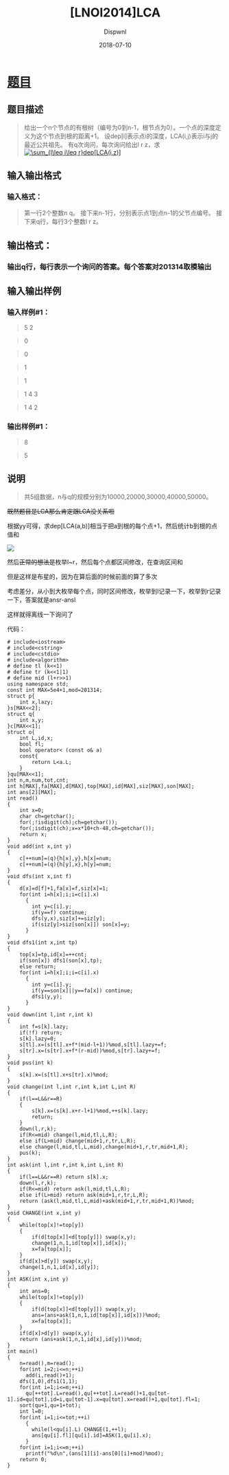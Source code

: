 ﻿---
layout:     post
title:      "[LNOI2014]LCA"
date:       2018-07-10
author:     "Dispwnl"
header-img: "img/used/35.jpg"
catalog: true
tags:
    - 树链剖分
---
# [题目](https://www.luogu.org/problemnew/show/P4211)
## 题目描述
>给出一个n个节点的有根树（编号为0到n-1，根节点为0）。一个点的深度定义为这个节点到根的距离+1。 设dep[i]表示点i的深度，LCA(i,j)表示i与j的最近公共祖先。 有q次询问，每次询问给出l r z，求 
<a href="http://www.codecogs.com/eqnedit.php?latex=\sum_{l\leq&space;i\leq&space;r}dep[LCA(i,z)]" target="_blank"><img src="http://latex.codecogs.com/gif.latex?\sum_{l\leq&space;i\leq&space;r}dep[LCA(i,z)]" title="\sum_{l\leq i\leq r}dep[LCA(i,z)]" /></a>

## 输入输出格式
### 输入格式：
>第一行2个整数n q。 接下来n-1行，分别表示点1到点n-1的父节点编号。 接下来q行，每行3个整数l r z。

## 输出格式：
### 输出q行，每行表示一个询问的答案。每个答案对201314取模输出

## 输入输出样例
### 输入样例#1： 
>5 2

>0

>0

>1

>1

>1 4 3

>1 4 2

### 输出样例#1： 
>8

>5

## 说明
>共5组数据，n与q的规模分别为10000,20000,30000,40000,50000。

~~既然题目是LCA那么肯定跟LCA没关系啦~~

根据yy可得，求dep[LCA(a,b)]相当于把a到根的每个点+1，然后统计b到根的点值和

![](\img\study\LCA.png)

然后~~正常的想法是~~枚举l~r，然后每个点都区间修改，在查询区间和

但是这样是布星的，因为在算后面的时候前面的算了多次

考虑差分，从小到大枚举每个点，同时区间修改，枚举到l记录一下，枚举到r记录一下，答案就是ansr-ansl

这样就得离线一下询问了

代码：
```
# include<iostream>
# include<cstring>
# include<cstdio>
# include<algorithm>
# define tl (k<<1)
# define tr (k<<1|1)
# define mid (l+r>>1)
using namespace std;
const int MAX=5e4+1,mod=201314;
struct p{
	int x,lazy;
}s[MAX<<2];
struct q{
	int x,y;
}c[MAX<<1];
struct o{
	int L,id,x;
	bool fl;
	bool operator< (const o& a)
	const{
		return L<a.L;
	}
}qu[MAX<<1];
int n,m,num,tot,cnt;
int h[MAX],fa[MAX],d[MAX],top[MAX],id[MAX],siz[MAX],son[MAX];
int ans[2][MAX];
int read()
{
	int x=0;
	char ch=getchar();
	for(;!isdigit(ch);ch=getchar());
	for(;isdigit(ch);x=x*10+ch-48,ch=getchar());
	return x;
}
void add(int x,int y)
{
	c[++num]=(q){h[x],y},h[x]=num;
	c[++num]=(q){h[y],x},h[y]=num;
}
void dfs(int x,int f)
{
	d[x]=d[f]+1,fa[x]=f,siz[x]=1;
	for(int i=h[x];i;i=c[i].x)
	  {
	  	int y=c[i].y;
	  	if(y==f) continue;
	  	dfs(y,x),siz[x]+=siz[y];
	  	if(siz[y]>siz[son[x]]) son[x]=y;
	  }
}
void dfs1(int x,int tp)
{
	top[x]=tp,id[x]=++cnt;
	if(son[x]) dfs1(son[x],tp);
	else return;
	for(int i=h[x];i;i=c[i].x)
	  {
	  	int y=c[i].y;
	  	if(y==son[x]||y==fa[x]) continue;
	  	dfs1(y,y);
	  }
}
void down(int l,int r,int k)
{
	int f=s[k].lazy;
	if(!f) return;
	s[k].lazy=0;
	s[tl].x=(s[tl].x+f*(mid-l+1))%mod,s[tl].lazy+=f;
	s[tr].x=(s[tr].x+f*(r-mid))%mod,s[tr].lazy+=f;
}
void pus(int k)
{
	s[k].x=(s[tl].x+s[tr].x)%mod;
}
void change(int l,int r,int k,int L,int R)
{
	if(l==L&&r==R)
	{
		s[k].x=(s[k].x+r-l+1)%mod,++s[k].lazy;
		return;
	}
	down(l,r,k);
	if(R<=mid) change(l,mid,tl,L,R);
	else if(L>mid) change(mid+1,r,tr,L,R);
	else change(l,mid,tl,L,mid),change(mid+1,r,tr,mid+1,R);
	pus(k);
}
int ask(int l,int r,int k,int L,int R)
{
	if(l==L&&r==R) return s[k].x;
	down(l,r,k);
	if(R<=mid) return ask(l,mid,tl,L,R);
	else if(L>mid) return ask(mid+1,r,tr,L,R);
	return (ask(l,mid,tl,L,mid)+ask(mid+1,r,tr,mid+1,R))%mod;
}
void CHANGE(int x,int y)
{
	while(top[x]!=top[y])
	{
		if(d[top[x]]<d[top[y]]) swap(x,y);
		change(1,n,1,id[top[x]],id[x]);
		x=fa[top[x]];
	}
	if(d[x]>d[y]) swap(x,y);
	change(1,n,1,id[x],id[y]);
}
int ASK(int x,int y)
{
	int ans=0;
	while(top[x]!=top[y])
	{
		if(d[top[x]]<d[top[y]]) swap(x,y);
		ans=(ans+ask(1,n,1,id[top[x]],id[x]))%mod;
		x=fa[top[x]];
	}
	if(d[x]>d[y]) swap(x,y);
	return (ans+ask(1,n,1,id[x],id[y]))%mod;
}
int main()
{
	n=read(),m=read();
	for(int i=2;i<=n;++i)
	  add(i,read()+1);
	dfs(1,0),dfs1(1,1);
	for(int i=1;i<=m;++i)
	  qu[++tot].L=read(),qu[++tot].L=read()+1,qu[tot-1].id=qu[tot].id=i,qu[tot-1].x=qu[tot].x=read()+1,qu[tot].fl=1;
	sort(qu+1,qu+1+tot);
	int l=0;
	for(int i=1;i<=tot;++i)
	  {
	  	while(l<qu[i].L) CHANGE(1,++l);
	  	ans[qu[i].fl][qu[i].id]=ASK(1,qu[i].x);
	  }
	for(int i=1;i<=m;++i)
	  printf("%d\n",(ans[1][i]-ans[0][i]+mod)%mod);
	return 0;
}
```
